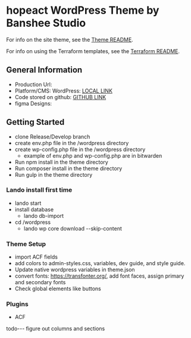 # hopeact WordPress Theme by Banshee Studio

For info on the site theme, see the [Theme README](wordpress/wp-content/themes/hopeact/README.md).

For info on using the Terraform templates, see the [Terraform README](terraform/README.md).

## General Information

- Production Url:
- Platform/CMS: WordPress: [LOCAL LINK](hopeact.lndo)
- Code stored on github: [GITHUB LINK](https://github.com/kendrak922/hopeact)
- figma Designs:


## Getting Started

- clone Release/Develop branch
- create env.php file in the /wordpress directory
- create wp-config.php file in the /wordpress directory
  - example of env.php and wp-config.php are in bitwarden
- Run npm install in the theme directory
- Run composer install in the theme directory
- Run gulp in the theme directory

### Lando install first time

- lando start
- install database
  - lando db-import <name>
- cd /wordpress
  - lando wp core download --skip-content

### Theme Setup
- import ACF fields
- add colors to admin-styles.css, variables, dev guide, and style guide.
- Update native wordpress variables in theme.json
- convert fonts: https://transfonter.org/, add font faces, assign primary and secondary fonts
- Check global elements like buttons


### Plugins
- ACF

todo---
figure out columns and sections